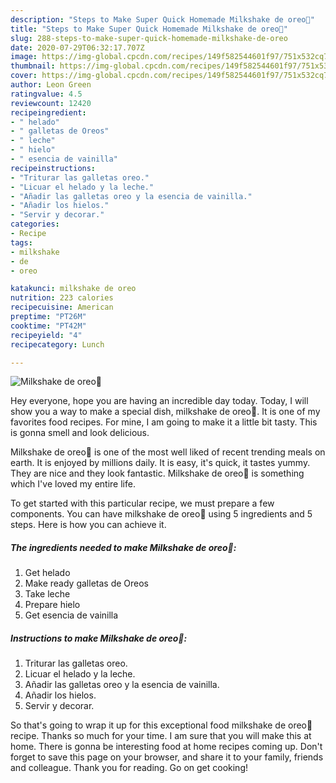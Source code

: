```yaml
---
description: "Steps to Make Super Quick Homemade Milkshake de oreo💖"
title: "Steps to Make Super Quick Homemade Milkshake de oreo💖"
slug: 288-steps-to-make-super-quick-homemade-milkshake-de-oreo
date: 2020-07-29T06:32:17.707Z
image: https://img-global.cpcdn.com/recipes/149f582544601f97/751x532cq70/milkshake-de-oreo💖-foto-principal.jpg
thumbnail: https://img-global.cpcdn.com/recipes/149f582544601f97/751x532cq70/milkshake-de-oreo💖-foto-principal.jpg
cover: https://img-global.cpcdn.com/recipes/149f582544601f97/751x532cq70/milkshake-de-oreo💖-foto-principal.jpg
author: Leon Green
ratingvalue: 4.5
reviewcount: 12420
recipeingredient:
- " helado"
- " galletas de Oreos"
- " leche"
- " hielo"
- " esencia de vainilla"
recipeinstructions:
- "Triturar las galletas oreo."
- "Licuar el helado y la leche."
- "Añadir las galletas oreo y la esencia de vainilla."
- "Añadir los hielos."
- "Servir y decorar."
categories:
- Recipe
tags:
- milkshake
- de
- oreo

katakunci: milkshake de oreo 
nutrition: 223 calories
recipecuisine: American
preptime: "PT26M"
cooktime: "PT42M"
recipeyield: "4"
recipecategory: Lunch

---
```



![Milkshake de oreo💖](https://img-global.cpcdn.com/recipes/149f582544601f97/751x532cq70/milkshake-de-oreo💖-foto-principal.jpg)

Hey everyone, hope you are having an incredible day today. Today, I will show you a way to make a special dish, milkshake de oreo💖. It is one of my favorites food recipes. For mine, I am going to make it a little bit tasty. This is gonna smell and look delicious.

Milkshake de oreo💖 is one of the most well liked of recent trending meals on earth. It is enjoyed by millions daily. It is easy, it's quick, it tastes yummy. They are nice and they look fantastic. Milkshake de oreo💖 is something which I've loved my entire life.




To get started with this particular recipe, we must prepare a few components. You can have milkshake de oreo💖 using 5 ingredients and 5 steps. Here is how you can achieve it.

<!--inarticleads1-->

##### The ingredients needed to make Milkshake de oreo💖:

1. Get  helado
1. Make ready  galletas de Oreos
1. Take  leche
1. Prepare  hielo
1. Get  esencia de vainilla




<!--inarticleads2-->

##### Instructions to make Milkshake de oreo💖:

1. Triturar las galletas oreo.
1. Licuar el helado y la leche.
1. Añadir las galletas oreo y la esencia de vainilla.
1. Añadir los hielos.
1. Servir y decorar.




So that's going to wrap it up for this exceptional food milkshake de oreo💖 recipe. Thanks so much for your time. I am sure that you will make this at home. There is gonna be interesting food at home recipes coming up. Don't forget to save this page on your browser, and share it to your family, friends and colleague. Thank you for reading. Go on get cooking!
